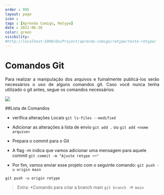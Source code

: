 ```yaml
---
order : 995
layout: page
icon : 
tags : [Aprenda Comigo, Retype]
date : 2022-06-30
color: green
visibility: 
#http://localhost:5000/DocProject/aprenda-comigo/retype/teste-retype/
---
```


# Comandos Git 
<p style="text-align: justify;"> Para realizar a manipulação dos arquivos e fuinalmente publicá-los serão necessários o uso de alguns comandos git. Caso você nunca tenha utilizado o git antes, segue os comandos necessários:</p>

![](../img/barra.png)


##Lista de Comandos
* verifica alterações Locais
`git ls-files --modified`

* Adicionar as alterações à lista de envio
`git add .` ou `git add <nome arquivo>`

* Prepara o commit para o Git
* A flag -m indica que vamos adicionar uma mensagem para aquele commit
`git commit -m "Ajuste retype ¬¬"`

* Por fim, vamos enviar esse projeto com o seguinte comando:
`git push -u origin main`

`git push -u origin retype`

>Extra:
*Comando para criar a branch main
`git branch -M main`

